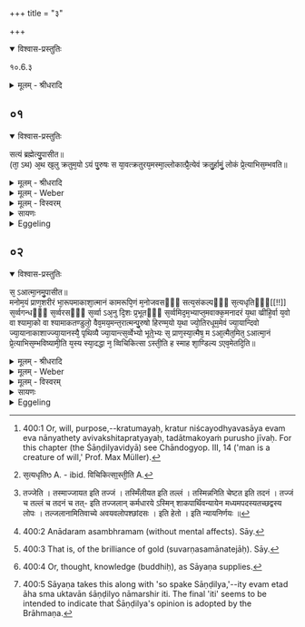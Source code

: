 +++
title = "३"

+++


<details open><summary>विश्वास-प्रस्तुतिः</summary>

१०.6.३
</details>

<details><summary>मूलम् - श्रीधरादि</summary>

१०.6.३
</details>


## ०१


<details open><summary>विश्वास-प्रस्तुतिः</summary>

सत्यं ब्रह्मेत्यु᳘पासीत॥  
(ता᳘ ऽथ) अ᳘थ ख᳘लु क्रतुम᳘यो ऽयं पु᳘रुषः स या᳘वत्क्रतुरय᳘मस्मा᳘ल्लोकात्प्रै᳘त्येवं क्रतु᳘र्हामुं᳘ लोकं प्रे᳘त्याभिस᳘म्भवति॥
</details>

<details><summary>मूलम् - श्रीधरादि</summary>

सत्यं ब्रह्मेत्यु᳘पासीत॥  
(ता᳘ ऽथ) अ᳘थ ख᳘लु क्रतुम᳘यो ऽयं पु᳘रुषः स या᳘वत्क्रतुरय᳘मस्मा᳘ल्लोकात्प्रै᳘त्येवं क्रतु᳘र्हामुं᳘ लोकं प्रे᳘त्याभिस᳘म्भवति॥
</details>

<details><summary>मूलम् - Weber</summary>

सत्यम् ब्रह्मेत्यु᳘पासीत॥  
अ᳘थ ख᳘लु क्रतुम᳘योऽयम् पु᳘रुषः स या᳘वत्क्रतुरय᳘मस्मा᳘ल्लोकात्प्रै᳘त्येवंक्रतु᳘र्हामुं᳘ लोकम् प्रे᳘त्याभिस᳘म्भवति॥
</details>

<details><summary>मूलम् - विस्वरम्</summary>

**शाण्डिल्याग्न्युपासनं ब्राह्मणम् ।**
 
सत्यं ब्रह्मेत्युपासीत । अथ खलु ऋतुमयो ऽयं पुरुषः- स यावत्क्रतुरयमस्माल्ँलोकात्प्रैति । एवं क्रतुर्हामुं लोकं प्रेत्याभिसम्भवति ॥ १ ॥ 
</details>

<details><summary>सायणः</summary>

तृतीये शाण्डिल्यविद्योच्यते- **सत्यं ब्रह्मेत्युपासीते**ति । 'सत्यम्' अबाध्यं नित्यं ब्रह्मेति वक्ष्यमानैर्मनोमयत्वादिभिर्गुणैरुपेतमात्मानमुपासीत 'ब्रह्म' बृहतः सकलजगतः सृष्टिस्थितिसंहृतिहेतुभूतम् । तथा च च्छान्दोग्ये शाण्डिल्यविद्यामेव प्रस्तोतुमाम्नायते- "सर्वं खल्विदं ब्रह्म तज्जलान् इति शान्त उपासीत"- (छान्दो. उप. ३ । १४ । १) इति । तदुपासनप्रतिपादनाय- अथ खल्वित्यादिग्रन्थः- **अथ खल्वि**ति । हेत्वर्थः । अथ खलु यस्मात् 'क्रतुमयः' क्रतुर्निश्चयो ऽध्यवसायः । एवमेव नान्यथेत्यविचलितप्रत्ययः । तदात्मकः सः पुरुषो जीवो 'यावत्क्रतुः' यादृशक्रतुः, यथाव्यवसायो यादृङ्निश्चयो ऽस्मिन् लोके जीवत्पुरुषो भवति । तथा ऽयं क्रतुरस्माल्लोकात्प्रेत्य मृत्वा 'अमुं लोकमभिसम्भवति' क्रत्वनुरूपफलात्मको भवतीत्यर्थः । एवं च एतच्छास्त्रतो दृष्टम्- "यं यं वा ऽपि स्मरन् भावं त्यजत्यन्ते कलेवरम् । तं तमेवैति कौन्तेय सदा तद्भावभावितः" (भ. गी. अ. ८ । २) इति । यतः क्रत्वनुरूपं फलमुक्तं । ब्रह्मात्मविषयः क्रतुः कर्तव्य इत्यभिप्रायः ॥ १ ॥ 
</details>

<details><summary>Eggeling</summary>

1. Let him meditate upon the 'true Brahman.' Now, man here, indeed, is possessed of understanding [^egg_811], and according to how great his understanding is when he departs this world, so does he, on passing away, enter yonder world.

[^egg_811]: 400:1 Or, will, purpose,--kratumayaḥ, kratur niścayodhyavasāya evam eva nānyathety avivakshitapratyayaḥ, tadātmakoyaṁ purusho jīvaḥ. For this chapter (the Śāṇḍilyavidyā) see Chāndogyop. III, 14 ('man is a creature of will,' Prof. Max Müller).
</details>


## ०२


<details open><summary>विश्वास-प्रस्तुतिः</summary>

स᳘ ऽआत्मा᳘नमु᳘पासीत॥  
मनोम᳘यं प्राण᳘शरीरं भा᳘रूपमाकाशा᳘त्मानं कामरूपि᳘णं म᳘नोजवसᳫँ᳭ सत्य᳘संकल्पᳫँ᳭ स᳘त्यधृतिᳫँ᳭[[!!]] स᳘र्व्वगन्धᳫँ᳭ स᳘र्व्वरसᳫँ᳭ स᳘र्व्वा ऽअ᳘नु दि᳘शः प्र᳘भूतᳫँ᳭ स᳘र्व्वमिद᳘म᳘भ्याप्त᳘मवाक्क᳘मनादरं य᳘था व्व्रीहि᳘र्वा य᳘वो वा श्यामा᳘को वा श्यामाकतण्डुलो᳘ वैव᳘मय᳘मन्त᳘रात्मन्पु᳘रुषो हिरण्म᳘यो य᳘था ज्यो᳘तिरधूम᳘मेवं ज्या᳘यान्दिवो ज्या᳘यानाकाशाज्ज्या᳘यानस्यै᳘ पृथिव्यै ज्या᳘यान्त्स᳘र्व्वेभ्यो भूते᳘भ्यः स᳘ प्राण᳘स्या᳘त्मैष᳘ म ऽआ᳘त्मैत᳘मित᳘ ऽआत्मा᳘नं प्रे᳘त्याभिस᳘म्भविष्यामी᳘ति य᳘स्य स्या᳘दद्धा न᳘ व्विचिकित्सा ऽस्ती᳘ति ह स्माह शा᳘ण्डिल्य ऽएव᳘मेतदि᳘ति॥
</details>

<details><summary>मूलम् - श्रीधरादि</summary>

स᳘ ऽआत्मा᳘नमु᳘पासीत॥  
मनोम᳘यं प्राण᳘शरीरं भा᳘रूपमाकाशा᳘त्मानं कामरूपि᳘णं म᳘नोजवसᳫँ᳭ सत्य᳘संकल्पᳫँ᳭ स᳘त्यधृतिᳫँ᳭[[!!]] स᳘र्व्वगन्धᳫँ᳭ स᳘र्व्वरसᳫँ᳭ स᳘र्व्वा ऽअ᳘नु दि᳘शः प्र᳘भूतᳫँ᳭ स᳘र्व्वमिद᳘म᳘भ्याप्त᳘मवाक्क᳘मनादरं य᳘था व्व्रीहि᳘र्वा य᳘वो वा श्यामा᳘को वा श्यामाकतण्डुलो᳘ वैव᳘मय᳘मन्त᳘रात्मन्पु᳘रुषो हिरण्म᳘यो य᳘था ज्यो᳘तिरधूम᳘मेवं ज्या᳘यान्दिवो ज्या᳘यानाकाशाज्ज्या᳘यानस्यै᳘ पृथिव्यै ज्या᳘यान्त्स᳘र्व्वेभ्यो भूते᳘भ्यः स᳘ प्राण᳘स्या᳘त्मैष᳘ म ऽआ᳘त्मैत᳘मित᳘ ऽआत्मा᳘नं प्रे᳘त्याभिस᳘म्भविष्यामी᳘ति य᳘स्य स्या᳘दद्धा न᳘ व्विचिकित्सा ऽस्ती᳘ति ह स्माह शा᳘ण्डिल्य ऽएव᳘मेतदि᳘ति॥
</details>

<details><summary>मूलम् - Weber</summary>

स᳘ आत्मा᳘नमु᳘पासीत॥  
मनोम᳘यम् प्राण᳘शरीरम् भा᳘रूपमाकाशा᳘त्मानं कामरूपि᳘णम् म᳘नोजवसᳫं सत्य᳘संकल्पᳫं सत्य᳘धृतिᳫं [^wbr_1] स᳘र्वगन्धᳫं स᳘र्वरसᳫं स᳘र्वा अ᳘नु दि᳘शः प्र᳘भूतᳫं स᳘र्वमिद᳘मॗभ्याप्त᳘मवाक्क᳘मनादरं य᳘था व्रीहि᳘र्वा य᳘वो वा श्यामा᳘को वा श्यामाकतण्डुलो᳘ वैव᳘मय᳘मन्त᳘रात्मन्पु᳘रुषो हिरण्म᳘यो य᳘था ज्यो᳘तिरधूम᳘मेवं ज्या᳘यान्दिवो ज्या᳘यानाकाशाज्ज्या᳘यानस्यै᳘ पृथिव्यै ज्या᳘यान्त्स᳘र्वेभ्यो भूते᳘भ्यः स᳘ प्राण᳘स्याॗत्मैष᳘ म आॗत्मैत᳘मित᳘ आत्मा᳘नम् प्रे᳘त्याभिस᳘म्भविष्यामी᳘ति य᳘स्य स्या᳘दद्धा न᳘ विचिकित्सास्ती᳘ति ह स्माह शा᳘ण्डिल्य एव᳘मेतदि᳘ति॥  

[^wbr_1]: स᳘त्यधृतिᳫ A. - ibid. विचिकित्सा᳟स्ती᳘ति A.
</details>

<details><summary>मूलम् - विस्वरम्</summary>

स आत्मानमुपासीत । मनोमयं प्राणशरीरं भारूपमाकाशात्मानं, कामरूपिणं, मनोजवसं, सत्यसंङ्कल्पं, सत्यधृतिं, सर्वगन्धं, सर्वरसं, सर्वा अनु दिशः प्रभूतं सर्वमिदमभ्याप्तमवाक्कमनादरम् । यथा व्रीहिर्वा, यवो वा, श्यामाको वा, श्यामाकतण्डुलो वा । एवमयमन्तरात्मन्पुरुषो हिरण्मयः । यथा ज्योतिरधूमम्, एवम् ज्यायान् दिवः । ज्यायानाकाशात् । ज्यायानस्यै पृथिव्यै । ज्यायान्त्सर्वेभ्यो भूतेभ्यः । स प्राणस्यात्मा । एष मे आत्मा । एतमित आत्मानं प्रेत्याभिसम्भविष्यामीति यस्य स्यात् । अद्धा न विचिकित्सा ऽस्ति इति ह स्माह शाण्डिल्यः । एवमेतदिति ॥ २ ॥ 
</details>

<details><summary>सायणः</summary>

कथं क्रतुकरणमिति तत्राह- **स आत्मानमुपासीत मनोमयमि**त्यादि । सत्यं ब्रह्म मनोमयत्वादिगुणविशिष्टमात्मानमुपासीत एतदेव क्रतुकरणं 'मनोमयं' मनःप्रायं- मनुते ऽनेनेति मनः- यस्य प्रवृत्त्या विषयेषु प्रवृत्तो भवति- तेन मनसा- तन्मयः- तत्प्रवृत्तौ प्रवृत्त इव- तदपाये निवृत्त इव । अत एव मनोमयं प्राणशरीरं प्राणः शरीरं यस्य- प्राणो लिङ्गात्मा । विज्ञानक्रियाशक्तिद्वयसंमूर्च्छितः । "यो वै प्राणः स प्रज्ञा या वा प्रज्ञा स प्राणः" (कौषि. उ. । ३ । ३ ।) इति । "स एष प्राण एव प्रज्ञात्मा" (कौषि. उप. । ४ । २०) इति । "यस्य प्राणः शरीरं" (श. प. । १४ । ३ । ७ । २१ ।) इति श्रुतेः । "अकृत्स्नो हि सः प्राणन्नेव प्राणो नाम भवति" (श. प. । १४ । १ । २ । ७ ।) इति च श्रुतेः । 'भारूपं' भा दीप्तिश्चैतन्यात्मलक्षणा रूपं यस्य तम्, आकाशात्मानं आकाश इव आत्मा स्वरूपं सर्वगतत्वसूक्ष्मत्वरूपादिविहीनत्वादिना ऽऽकाशतुल्यं । 'कामरूपिणं' सर्वकामात्मकं । 'मनोजवसं' मनोवेगं 'सत्यसंकल्पम्' अवितथसङ्कल्पम्; संसारिणो ऽनैकान्तिकफलः सङ्कल्पः नैवमीश्वरस्येत्यर्थः । 'सत्यधृतिं' यथार्थधारणं । 'सर्वगन्धं' सर्वे गन्धाः सुखकराः अस्य । “पुण्यो गन्धः पृथिव्यां च" इति स्मृतेः । 'सर्वरसं' तथा रसा अपि विज्ञेयाः । अपुण्यगन्धरसग्रहणस्य पाप्मसम्बन्धिनिमित्तश्रवणात् । तस्मात् "स नोभयं जिघ्रति यत्सुरभि यद्दुर्गन्धि न पाप्मना ह्येष विद्धः" इति श्रुतेः । न च पाप्मसंसर्ग ईश्वरस्य अविद्याशेषानुपपत्तेः । 'सर्वा अनुदिशः प्रभूतं' "सर्वा दिशो ऽनु प्रभूतं सर्वतो ब्रह्म" इति श्रुतेः । 'सर्वमिदमभ्याप्तं' सर्वमिदं जगदभ्याप्तम् । आप्नोतेर्व्याप्तिकर्मणः कर्तरि निष्ठा । 'अवाक्कं' वाचा रहितं पूर्वं गन्धरसादिश्रवणेन ईश्वरस्य प्राप्तानि घ्राणादीनि गन्धादिग्रहणाय, अतो वाक्प्रतिषेधेन तानि प्रतिषिध्यन्ते । "अपाणिपादो जवनो ग्रहीता, पश्यत्यचक्षुः, स शृणोत्यकर्णः । स वेत्ति वेद्यं न च तस्यास्ति वेत्ता तमाहुरग्र्यं पुरुषं महांतम् ॥" (श्वेता० ३ । १९) इति मन्त्रवर्णात् । 'अनादरम्' असंभ्रमम्- अप्राप्तौ अतिसंभ्रमः स्यादनाप्तकामस्य । नतु नित्यतृप्तस्येश्वरस्य संभ्रमो ऽस्ति । एवं गुणकमात्मानमुपासीतेत्यन्वयः । तस्यैवाणुत्वज्यायस्त्वपरिमाणं दर्शयति- **यथा व्रीहिर्वा यवो वे**ति । व्रीह्याद्युपन्यासो ऽत्यन्तसूक्ष्मत्वप्रदर्शनार्थः, श्यामाकतण्डुलो वा यथा सूक्ष्मः एवं यथोक्तगुणो ऽयम् 'अन्तरात्मन्' अन्तर्देहे अयं पुण्डरीकमध्ये 'हिरण्मयः' सुवर्णसमानतेजाः पुरुषो ऽणीयानित्यर्थः । "आप्रणश्वान् सर्व एव सुवर्णः" इति श्रुतेः । अणुश्च न सर्व एव सुवर्णसमानकेवलज्योतीरूप इत्याह- **यथा ज्योतिरधूममेवमि**ति । यथा धूमवर्जितं ज्योतिर्दीप्यते- एवं हिरण्मयः पुरुषो हृदयमध्ये दीप्यते । व्रीहियवश्यामाकतण्डुलवदणीयानित्युक्तेः । अणुपरिमाणत्वं प्राप्तमाशङ्क्य तत्प्रतिषेधायारभते- **ज्यायानि**ति । ज्यायः परिमाणाज्ज्यायस्त्वं दर्शयन्ननन्तपरिमाणं दर्शयति- **ज्यायान् सर्वेभ्यो भूतेभ्य** इति । यथोक्तगुणलक्षण ईश्वरो ध्येयः । अत एव "तत्त्वमस्यात्मैवेदं सर्वमिति" तत्तत्तादात्म्यमात्रप्रतिपादने तात्पर्यम् । **एष म आत्मैतमित आत्मानं प्रेत्याभिसंभविष्यामी**ति लिङ्गात् आत्मशब्देन प्रत्यगात्मैवोच्यते । 'मे' इति षष्ठ्यासम्बन्धार्थप्रत्यायकत्वात्- एतमभिसंभविष्यामीति च कर्मकर्तृविरोधात् । अतः उक्तगुणः 'प्राणस्यात्मा' प्राणरूपस्य मे मम आत्मा इतो ऽस्माच्छरीरात् प्रेत्य पूतमात्मानं क्रत्वनुरूपफलात्मकमभिसंभविष्यामि संपत्स्य इति- निश्चिता बुद्धिर्यस्यैवं विदितं स्याद्भवेत् 'अद्धा' अपरोक्षेण च 'न विचिकित्सा ऽस्ति' एतस्मिन् क्रतुफलसम्बन्धे तथैवेश्वरभावं प्रतिपद्यत इत्येवमेतत् 'आह स्म' उक्तवान् 'शाण्डिल्यः' नाम ऋषिरिति । अत्रेदं चिन्त्यते- किं मनोमयः प्राणशरीर इत्यादि विशेषणैर्जीवो वा ईश्वरो वेति विचारायाचार्यैरधिकरणमवतारितम्- "सर्वत्र प्रसिद्धोपदेशात्" (ब्र. सू. १ । २ । १ । १) इति । तदर्थः श्लोकद्वयेन संगृहीतः "मनोमयो ऽयं शारीर ईशो वा प्राणमानसः । हृदयस्थित्यणीयस्त्वे जीवे स्तस्तेन जीवगीः । समवायगतं ब्रह्म तद्धितादिरपेक्षते । प्राणादियोगश्चित्तार्थः श्चित्तं ब्रह्मप्रसिद्धितः ॥" (वै. न्या. मा. १ । २ । १ ।) इति । तद्धि च्छान्दोग्ये तृतीयाध्याये (खं. ३ । १४ । १ ।) शाण्डिल्यविद्यायामाम्नायते "मनोमयः प्राणशरीरो भारूपः" (छां. उ. ३ । १४ । २) इति । तत्र जीव ईश्वरो वेति सन्देहे जीव इति प्राप्तम्, मनःसम्बन्धादीनां जीवे सुसंपादत्वात् मनसो विकारो मनोमय इति मनःसम्बन्धः, प्राणः शरीरं यस्येति प्राणसम्बन्धः । न चेदं द्वयमीश्वरे सुसंपादं "अप्राणो ह्यमनाः शुभ्रः" (मुंड. उ. २ । १ । २) इति निषेधात् । तथा "एष य आत्मा ऽन्तर्हृदये ऽणीयान्” (छांदो. ३ । १४ । ३) इति निरूप्यमाणं हृदयावस्थानमणीयस्त्वं च निराधारस्य सर्वगतस्य न कथञ्चिदप्युपपद्यते- तस्माज्जीव इति प्राप्ते ब्रूमः- "सर्वं खल्विदं ब्रह्म तज्जलानिति शान्त उपसीत" (छांदो. ३ । १४ । १) इति । एतस्मिन् शमविधिपरे पूर्ववाक्ये श्रूयमाणं यद्ब्रह्म- तदेव मनोमयः प्राणशरीर इत्येताभ्यां तद्धितबहुव्रीहिभ्यां विशेष्यत्वेनापेक्ष्यते । शमवाक्यस्यायमर्थः-यस्मात्सर्वमिदं विकारजातं ब्रह्मैव तज्जत्वात्तल्लत्वात्तदनत्वाच्च [^१_१९२] इति तस्मात् सर्वात्मके ब्रह्मणि रागद्वेषादिविषयासम्भवात् उपास्तिकाले शान्तो भवेदिति तद्वाक्यगतब्रह्मणि विशेष्यत्वेनान्विते मनोमयवाक्यस्यापि ब्रह्मपरत्वं भविष्यति । न च ब्रह्मणो मनःप्राणसम्बन्धाद्यनुपपत्तिः- निरुपाधिके तदनुपपत्तावपि सोपाधिकस्यैवोपास्यस्य चिन्तनार्थतया तदुपत्तेः । तस्मात्सर्वेष्वपि वेदान्तेषु यद्ब्रह्मोपास्यत्वेन प्रसिद्धं तदेवात्राप्युपास्यम् । न हि क्वचिदपि वेदान्ते जीवस्योपास्यत्वं प्रसिद्धम् । ततो ब्रह्मेति राद्धान्तः । तत्रापि "मनोमयः प्राणशरीरः" इत्यादिश्रुतेः । यथा "व्रीहेर्वा यवाद्वा सर्षपाद्वा श्यामाकतण्डुलाद्वा" (छां. ३ । १४ । ३) इति श्रुतेः । **एष म आत्मे**ति । अयं जीवो ब्रह्म वेति सन्देहः । "सत्यं ब्रह्मेत्युपासीत" (श. प. १४ । १० । ६ । ३ । १) इति सत्यश्रुतेर्ब्रह्मैवेति सिद्धान्तः । सत्यामेव शाण्डिल्यविद्यामधिकृत्यान्यच्चिंतितम्- "समान एवं चाभेदात्" (ब्र. सू. भा. ३ । ३ । १० । १९) इत्यधिकरणे । तदर्थः श्लोकद्वयेनाचार्यैः संगृहीतः- "शाण्डिल्यविद्याकाण्वानां द्विविधैकविधा ऽथवा । द्विरुक्तेरेकशाखायां द्वे विद्ये इति गम्यते । एका मनोमयेत्यादिप्रत्यभिज्ञानतो भवेत् । विद्याया विधिरेकत्र स्यादन्यत्र गुणो विधिः ॥" (वै. न्या. मा. ३ । ३ । १० । १९) इति । अत्र ह्येवमाग्नायते- "स आत्मनमुपासीत मनोमयं प्राणशरीरम्" इत्यादिकम् । इदानीमुदाहृता बृहदारण्यकोपनिषदि एषैव विद्या पठिता "मनोमयो ऽयं पुरुषो भाः सत्यः" (बृ. उ. ५ । ६ । १) इति । तत्र पौनरुक्त्यभयाद्विद्याभेद इति प्राप्ते ब्रूमः- मनोमयत्वादिकस्य वेद्यरूपस्य प्रत्यभिज्ञानादेकैव विद्या न च पुनरुक्तिः; एकत्र विद्यां विधायापरत्र तदनुवादेन सत्यत्वसर्वेशानत्वादिगुणानां विधातुं शक्यत्वात् । "अग्निहोत्रं जुहोति, दध्ना जुहोति" इत्यादिवत् । तस्मादेकविधैव शाण्डिल्यविद्या ॥ २ ॥ 

[^१_१९२]: तज्जेति । तस्माज्जायत इति तज्जं । तस्मिँलीयत इति तल्लं । तस्मिन्ननिति चेष्टत इति तदनं । तज्जं च तल्लं च तदनं च तत्- इति तज्जलान् कर्मधारये ऽस्मिन् शाकपार्थिवन्यायेन मध्यमपदस्यतच्छद्वस्य लोपः । तल्जलानामितिवाच्ये अवयवलोपश्छांदसः । इति हेतो । इति न्यायनिर्णयः ॥ 

इति श्रीसायणाचार्यविरचिते माधवीये वेदार्थप्रकाशे माध्यन्दिनीयशतपथब्राह्मणभाष्ये दशमकाण्डे षष्ठे ऽध्याये तृतीयं ब्राह्मणम् ॥ (१०-६-३) ॥ 
</details>

<details><summary>Eggeling</summary>

2. Let him meditate on the Self, which is made up of intelligence, and endowed with a body of spirit, with a form of light, and with an etherial nature, which changes its shape at will, is swift as thought, of true resolve, and true purpose, which consists of all sweet odours and tastes, which holds sway over all the regions and pervades this whole universe, which is speechless and indifferent [^egg_812];even as a grain of rice, or a grain of barley, or a grain of millet, or the smallest granule of millet, so is this golden [^egg_813] Purusha in the heart; even as a smokeless light, it is greater than the sky, greater than the ether, greater than the earth, greater than all existing things;--that self of the spirit (breath) is my self: on passing away from hence I shall obtain that self. Verily, whosoever has this trust [^egg_814], for him there is no uncertainty. Thus spake Sāṇḍilya, and so it is [^egg_815].

[^egg_812]: 400:2 Anādaram asambhramam (without mental affects). Sāy.

[^egg_813]: 400:3 That is, of the brilliance of gold (suvarṇasamānatejāḥ). Sāy.

[^egg_814]: 400:4 Or, thought, knowledge (buddhiḥ), as Sāyaṇa supplies.

[^egg_815]: 400:5 Sāyaṇa takes this along with 'so spake Sāṇḍilya,'--ity evam etad āha sma uktavān śāṇḍilyo nāmarshir iti. The final 'iti' seems to be intended to indicate that Śāṇḍilya's opinion is adopted by the Brāhmaṇa.
</details>

